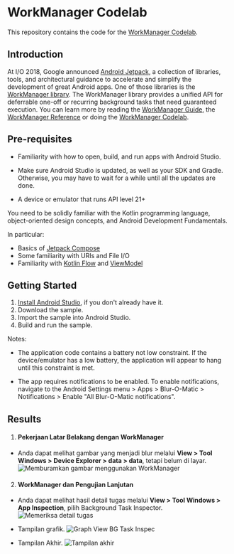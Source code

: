 WorkManager Codelab
===================================

This repository contains the code for the [WorkManager Codelab](https://developer.android.com/codelabs/basic-android-kotlin-compose-workmanager).

Introduction
------------

At I/O 2018, Google announced [Android Jetpack](https://developer.android.com/jetpack/), a collection of libraries, tools, and architectural guidance to accelerate and simplify the development of great Android apps. One of those libraries is the [WorkManager library](https://developer.android.com/topic/libraries/architecture/workmanager/). The WorkManager library provides a unified API for deferrable one-off or recurring background tasks that need guaranteed execution. You can learn more by reading the [WorkManager Guide](https://developer.android.com/topic/libraries/architecture/workmanager/), the [WorkManager Reference](https://developer.android.com/reference/androidx/work/package-summary) or doing the [WorkManager Codelab](https://developer.android.com/codelabs/basic-android-kotlin-compose-workmanager).

Pre-requisites
--------------

* Familiarity with how to open, build, and run apps with Android Studio.

* Make sure Android Studio is updated, as well as your SDK and Gradle. Otherwise, you may have to wait for a while until all the updates are done.

* A device or emulator that runs API level 21+

You need to be solidly familiar with the Kotlin programming language, object-oriented design concepts, and Android Development Fundamentals.

In particular:

* Basics of [Jetpack Compose](https://developer.android.com/courses/pathways/compose)
* Some familiarity with URIs and File I/O
* Familiarity with [Kotlin Flow](https://developer.android.com/kotlin/flow) and [ViewModel](https://developer.android.com/topic/libraries/architecture/viewmodel)

Getting Started
---------------

1. [Install Android Studio](https://developer.android.com/studio/install.html), if you don't already have it.
2. Download the sample.
3. Import the sample into Android Studio.
4. Build and run the sample.

Notes:
- The application code contains a battery not low constraint. If the device/emulator has a low battery, the application will appear to hang until this constraint is met.

- The app requires notifications to be enabled. To enable notifications, navigate to the Android Settings menu > Apps > Blur-O-Matic > Notifications > Enable "All Blur-O-Matic notifications".

Results
-------

1. #### Pekerjaan Latar Belakang dengan WorkManager
- Anda dapat melihat gambar yang menjadi blur melalui **View > Tool Windows > Device Explorer > data > data**, tetapi belum di layar.
  ![Memburamkan gambar menggunakan WorkManager](https://github.com/user-attachments/assets/3f5d18a7-9cea-481e-b3df-bf7a92515ef7)

2. #### WorkManager dan Pengujian Lanjutan
- Anda dapat melihat hasil detail tugas melalui **View > Tool Windows > App Inspection**, pilih Background Task Inspector.
  ![Memeriksa detail tugas](https://github.com/user-attachments/assets/7184f23d-59b0-4d30-b86f-b340a54e9f99)

- Tampilan grafik.
  ![Graph View BG Task Inspec](https://github.com/user-attachments/assets/f37606fa-e0da-407c-a9cc-89a4aea65ef2)

- Tampilan Akhir.
  ![Tampilan akhir](https://github.com/user-attachments/assets/8a98d3ec-b3e5-42c7-8a0b-5229a7a345e8)